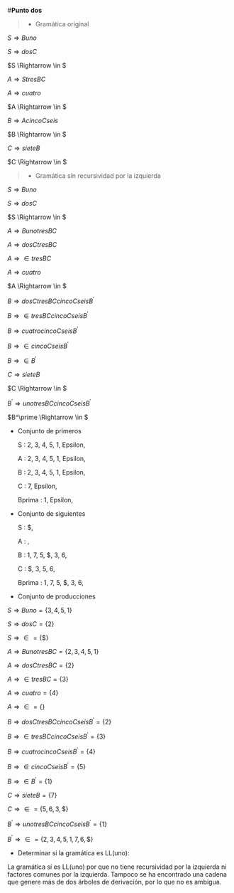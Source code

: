 #**Punto dos**

>* Gramática original

$S \Rightarrow Buno$

$S \Rightarrow dosC$

$S \Rightarrow \in $

$A \Rightarrow StresBC$

$A \Rightarrow cuatro$

$A \Rightarrow \in $

$B \Rightarrow AcincoCseis$

$B \Rightarrow \in $

$C \Rightarrow sieteB$

$C \Rightarrow \in  $

>* Gramática sin recursividad por la   izquierda

$S \Rightarrow Buno$

$S \Rightarrow dosC$

$S \Rightarrow \in $

$A \Rightarrow BunotresBC$

$A \Rightarrow dosCtresBC$

$A \Rightarrow \in tresBC$

$A \Rightarrow cuatro$

$A \Rightarrow \in $

$B \Rightarrow dosCtresBCcincoCseis B^\prime$

$B \Rightarrow \in tresBCcincoCseis B^\prime$

$B \Rightarrow cuatrocincoCseis B^\prime$

$B \Rightarrow \in cincoCseis B^\prime$

$B \Rightarrow \in B^\prime$

$C \Rightarrow sieteB$

$C \Rightarrow \in $

$B^\prime \Rightarrow unotresBCcincoCseis B^\prime$

$B^\prime \Rightarrow \in $

* Conjunto de primeros

    S  :  2, 3, 4, 5, 1, Epsilon, 

    A  :  2, 3, 4, 5, 1, Epsilon, 

    B  :  2, 3, 4, 5, 1, Epsilon, 

    C  :  7, Epsilon, 

    Bprima  :  1, Epsilon, 

* Conjunto de siguientes

    S  :  $, 

    A  :  ,

    B  :  1, 7, 5, $, 3, 6, 

    C  :  $, 3, 5, 6, 

    Bprima  :  1, 7, 5, $, 3, 6,  

* Conjunto de producciones


$S \Rightarrow Buno = \{3,4,5,1\}$

$S \Rightarrow dosC = \{2\}$

$S \Rightarrow \in = \{\$\}$

$A \Rightarrow BunotresBC = \{2,3,4,5,1\}$

$A \Rightarrow dosCtresBC = \{2\}$

$A \Rightarrow \in tresBC = \{3\}$

$A \Rightarrow cuatro = \{4\}$

$A \Rightarrow \in  = \{\}$

$B \Rightarrow dosCtresBCcincoCseis B^\prime = \{2\}$

$B \Rightarrow \in tresBCcincoCseis B^\prime = \{3\}$


$B \Rightarrow cuatrocincoCseis B^\prime = \{4\}$

$B \Rightarrow \in cincoCseis B^\prime = \{5\}$

$B \Rightarrow \in B^\prime = \{1\}$

$C \Rightarrow sieteB = \{7\}$

$C \Rightarrow \in  = \{5,6,3,\$\}$

$B^\prime \Rightarrow unotresBCcincoCseis B^\prime = \{1\}$

$B^\prime \Rightarrow \in = \{2,3,4,5,1,7,6,\$\}$

* Determinar si la gramática es LL(uno):

La gramática sí es LL(uno) por que no tiene recursividad por la izquierda ni factores comunes por la izquierda. Tampoco se ha encontrado una cadena que genere más de dos árboles de derivación, por lo que no es ambigua.
